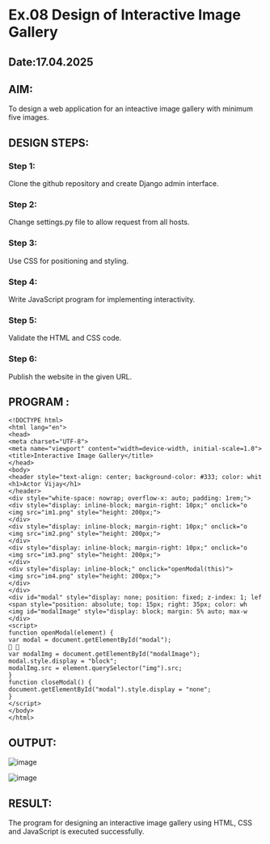 # Ex.08 Design of Interactive Image Gallery
## Date:17.04.2025

## AIM:
To design a web application for an inteactive image gallery with minimum five images.

## DESIGN STEPS:

### Step 1:
Clone the github repository and create Django admin interface.

### Step 2:
Change settings.py file to allow request from all hosts.

### Step 3:
Use CSS for positioning and styling.

### Step 4:
Write JavaScript program for implementing interactivity.

### Step 5:
Validate the HTML and CSS code.

### Step 6:
Publish the website in the given URL.

## PROGRAM :
```
<!DOCTYPE html>
<html lang="en">
<head>
<meta charset="UTF-8">
<meta name="viewport" content="width=device-width, initial-scale=1.0">
<title>Interactive Image Gallery</title>
</head>
<body>
<header style="text-align: center; background-color: #333; color: whit
<h1>Actor Vijay</h1>
</header>
<div style="white-space: nowrap; overflow-x: auto; padding: 1rem;">
<div style="display: inline-block; margin-right: 10px;" onclick="o
<img src="im1.png" style="height: 200px;">
</div>
<div style="display: inline-block; margin-right: 10px;" onclick="o
<img src="im2.png" style="height: 200px;">
</div>
<div style="display: inline-block; margin-right: 10px;" onclick="o
<img src="im3.png" style="height: 200px;">
</div>
<div style="display: inline-block;" onclick="openModal(this)">
<img src="im4.png" style="height: 200px;">
</div>
</div>
<div id="modal" style="display: none; position: fixed; z-index: 1; lef
<span style="position: absolute; top: 15px; right: 35px; color: wh
<img id="modalImage" style="display: block; margin: 5% auto; max-w
</div>
<script>
function openModal(element) {
var modal = document.getElementById("modal");
 
var modalImg = document.getElementById("modalImage");
modal.style.display = "block";
modalImg.src = element.querySelector("img").src;
}
function closeModal() {
document.getElementById("modal").style.display = "none";
}
</script>
</body>
</html>
```
## OUTPUT:
![image](https://github.com/user-attachments/assets/153f6071-9a97-4b80-a5bb-874ffb3bd946)

![image](https://github.com/user-attachments/assets/43a280cc-6d13-4754-a6cd-67f161c15f86)

## RESULT:
The program for designing an interactive image gallery using HTML, CSS and JavaScript is executed successfully.
